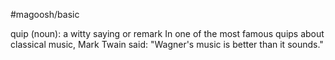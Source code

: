 #magoosh/basic

quip (noun): a witty saying or remark 
In one of the most famous quips about classical music, Mark Twain said: "Wagner's music is better than 
it sounds." 
